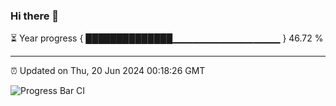 ### Hi there 👋

⏳ Year progress { ██████████████▁▁▁▁▁▁▁▁▁▁▁▁▁▁▁▁ } 46.72 %

---

⏰ Updated on Thu, 20 Jun 2024 00:18:26 GMT

![Progress Bar CI](https://github.com/liununu/liununu/workflows/Progress%20Bar%20CI/badge.svg)
